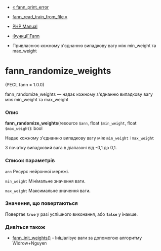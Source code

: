 - [« fann_print_error](function.fann-print-error.md)
- [fann_read_train_from_file »](function.fann-read-train-from-file.md)

- [PHP Manual](index.md)
- [Функції Fann](ref.fann.md)
- Привласнює кожному з'єднанню випадкову вагу між min_weight та
max_weight

# fann_randomize_weights

(PECL fann = 1.0.0)

fann_randomize_weights — надає кожному з'єднанню випадкову вагу
між min_weight та max_weight

### Опис

**fann_randomize_weights**(resource `$ann`, float `$min_weight`, float
`$max_weight`): bool

Надає кожному з'єднанню випадкову вагу між `min_weight` і
`max_weight`

З початку випадковий вага в діапазоні від -0,1 до 0,1.

### Список параметрів

`ann`
Ресурс нейронної мережі.

`min_weight`
Мінімальне значення ваги.

`max_weight`
Максимальне значення ваги.

### Значення, що повертаються

Повертає **`true`** у разі успішного виконання, або **`false`** у
інакше.

### Дивіться також

- [fann_init_weights()](function.fann-init-weights.md) -
Ініціалізує ваги за допомогою алгоритму Widrow+Nguyen
